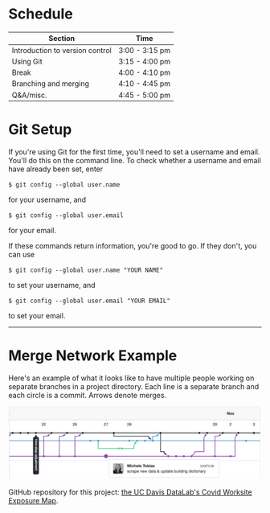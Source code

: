 Schedule
========

| Section | Time |
| ------- | ---- |
| Introduction to version control | 3:00 - 3:15 pm |
| Using Git | 3:15 - 4:00 pm |
| Break | 4:00 - 4:10 pm |
| Branching and merging | 4:10 - 4:45 pm |
| Q&A/misc. | 4:45 - 5:00 pm |

Git Setup
=========

If you're using Git for the first time, you'll need to set a username and email. You'll do this
on the command line. To check whether a username and email have already been set, enter

```
$ git config --global user.name
```

for your username, and 

```
$ git config --global user.email
```

for your email.

If these commands return information, you're good to go. If they don't, you can use

```
$ git config --global user.name "YOUR NAME"
```

to set your username, and

```
$ git config --global user.email "YOUR EMAIL"
```

to set your email.

---

Merge Network Example
=====================

Here's an example of what it looks like to have multiple people working on separate branches in a
project directory. Each line is a separate branch and each circle is a commit. Arrows denote merges.

![Covid Exposure Map, UC Davis DataLab](../img/covid_exposure_map_commit_network.png)

GitHub repository for this project: [the UC Davis DataLab's Covid Worksite Exposure Map].

[the UC Davis DataLab's Covid Worksite Exposure Map]: https://github.com/datalab-dev/covid_worksite_exposure
